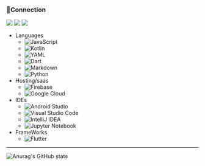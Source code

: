 
<!--
## Hi there 👋
**Kook-Dohyun/Kook-Dohyun** is a ✨ _special_ ✨ repository because its `README.md` (this file) appears on your GitHub profile.

Here are some ideas to get you started:

- 🔭 I’m currently working on ...
- 🌱 I’m currently learning ...
- 👯 I’m looking to collaborate on ...
- 🤔 I’m looking for help with ...
- 💬 Ask me about ...
- 📫 How to reach me: ...
- 😄 Pronouns: ...
- ⚡ Fun fact: ...
-->
### 🔌Connection
<p align="left">
  <span><a href="https://t.me/kookdh"><img src="https://img.shields.io/badge/Telegram-2CA5E0?style=flat-squeare&logo=telegram&logoColor=white"></a></span>
  <span><a href="mailto:tmdtnghghgh@gmail.com"><img src="https://img.shields.io/badge/Gmail-d14836?style=flat-square&logo=Gmail&logoColor=white&link=tmdtnghghgh@gmail.com"/></a></span>  
  <span><a href="mailto:rnrtmdtn1213@outlook.com"><img src="https://img.shields.io/badge/Microsoft_Outlook-0078D4?style=falt-square&logo=microsoft-outlook&logoColor=white"/></a></span>
</p>

- Languages
	- ![JavaScript](https://img.shields.io/badge/javascript-%23323330.svg?style=flat-square&logo=javascript&logoColor=%23F7DF1E)
	- ![Kotlin](https://img.shields.io/badge/kotlin-%237F52FF.svg?style=flat-square&logo=kotlin&logoColor=white)
	- ![YAML](https://img.shields.io/badge/yaml-%23ffffff.svg?style=flat-square&logo=yaml&logoColor=151515)
	- ![Dart](https://img.shields.io/badge/dart-%230175C2.svg?style=flat-square&logo=dart&logoColor=white)
	- ![Markdown](https://img.shields.io/badge/markdown-%23000000.svg?style=flat-square&logo=markdown&logoColor=white)
	- ![Python](https://img.shields.io/badge/python-3670A0?style=flat-square&logo=python&logoColor=ffdd54)
- Hosting/saas
	- ![Firebase](https://img.shields.io/badge/firebase-%23039BE5.svg?style=flat-square&logo=firebase)
	- ![Google Cloud](https://img.shields.io/badge/GoogleCloud-%234285F4.svg?style=flat-square&logo=google-cloud&logoColor=white)
- IDEs
  - ![Android Studio](https://img.shields.io/badge/android%20studio-346ac1?style=flat-square&logo=android%20studio&logoColor=white)
  - ![Visual Studio Code](https://img.shields.io/badge/Visual%20Studio%20Code-0078d7.svg?logo=visual-studio-code&logoColor=white)
  - ![IntelliJ IDEA](https://img.shields.io/badge/IntelliJIDEA-000000.svg?style=flat-square&logo=intellij-idea&logoColor=white)
  - ![Jupyter Notebook](https://img.shields.io/badge/jupyter-%23FA0F00.svg?style=flat-square&logo=jupyter&logoColor=white)
- FrameWorks
	-  ![Flutter](https://img.shields.io/badge/Flutter-%2302569B.svg?style=flat-square&logo=Flutter&logoColor=white)
  
---
![Anurag's GitHub stats](https://github-readme-stats.vercel.app/api?username=Kook-Dohyun&show_icons=true&theme=cobalt&hide_issues=True&hide_border=True&bg_color=00000000)
 
